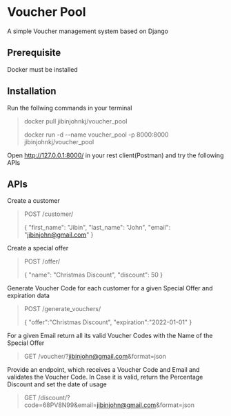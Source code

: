 # Voucher Pool
A simple Voucher management system based on Django

Prerequisite
------------
Docker must be installed

Installation
------------
Run the follwing commands in your terminal
>docker pull jibinjohnkj/voucher_pool
>
>docker run -d --name voucher_pool -p 8000:8000 jibinjohnkj/voucher_pool

Open http://127.0.0.1:8000/ in your rest client(Postman) and try the following APIs


APIs
----

Create a customer

>POST /customer/
>
>{ "first_name": "Jibin", "last_name": "John", "email":
>"jibinjohn@gmail.com" }

Create a special offer
>POST /offer/
>
>{
>    "name": "Christmas Discount",
>    "discount": 50
>}

Generate Voucher Code for each customer for a given Special Offer and expiration data
>POST /generate_vouchers/
>
>{
>	"offer":"Christmas Discount",
>	"expiration":"2022-01-01"
>}

For a given Email return all its valid Voucher Codes with the Name of the Special Offer
>GET /voucher/?jibinjohn@gmail.com&format=json

Provide an endpoint, which receives a Voucher Code and Email and validates the Voucher Code. In Case it is valid, return the Percentage Discount and set the date of usage
>GET /discount/?code=68PV8N99&email=jibinjohn@gmail.com&format=json




